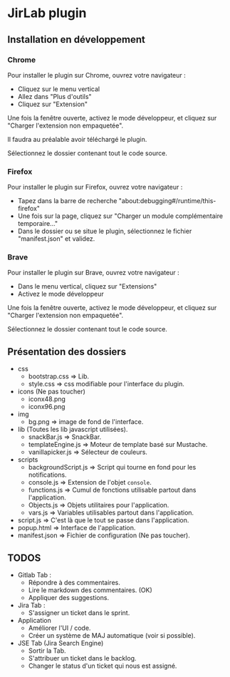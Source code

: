 # JirLab plugin

## Installation en développement

### Chrome

Pour installer le plugin sur Chrome, ouvrez votre navigateur :

- Cliquez sur le menu vertical
- Allez dans "Plus d'outils"
- Cliquez sur "Extension"

Une fois la fenêtre ouverte, activez le mode développeur, et cliquez sur "Charger l'extension non empaquetée".

Il faudra au préalable avoir téléchargé le plugin.

Sélectionnez le dossier contenant tout le code source.

### Firefox

Pour installer le plugin sur Firefox, ouvrez votre navigateur :

- Tapez dans la barre de recherche "about:debugging#/runtime/this-firefox"
- Une fois sur la page, cliquez sur "Charger un module complémentaire temporaire..."
- Dans le dossier ou se situe le plugin, sélectionnez le fichier "manifest.json" et validez.

### Brave

Pour installer le plugin sur Brave, ouvrez votre navigateur :

- Dans le menu vertical, cliquez sur "Extensions"
- Activez le mode développeur

Une fois la fenêtre ouverte, activez le mode développeur, et cliquez sur "Charger l'extension non empaquetée".

Sélectionnez le dossier contenant tout le code source.


## Présentation des dossiers

- css
    - bootstrap.css => Lib.
    - style.css => css modifiable pour l'interface du plugin.
- icons (Ne pas toucher)
    - iconx48.png
    - iconx96.png
- img
    - bg.png => image de fond de l'interface.
- lib (Toutes les lib javascript utilisées).
    - snackBar.js => SnackBar.
    - templateEngine.js => Moteur de template basé sur Mustache.
    - vanillapicker.js => Sélecteur de couleurs.
- scripts
    - backgroundScript.js => Script qui tourne en fond pour les notifications.
    - console.js => Extension de l'objet `console`.
    - functions.js => Cumul de fonctions utilisable partout dans l'application.
    - Objects.js => Objets utilitaires pour l'application.
    - vars.js => Variables utilisables partout dans l'application.
- script.js => C'est là que le tout se passe dans l'application.
- popup.html => Interface de l'application.
- manifest.json => Fichier de configuration (Ne pas toucher).

## TODOS

- Gitlab Tab : 
    - Répondre à des commentaires.
    - Lire le markdown des commentaires. (OK)
    - Appliquer des suggestions.
- Jira Tab :
    - S'assigner un ticket dans le sprint.
- Application
    - Améliorer l'UI / code.
    - Créer un système de MAJ automatique (voir si possible).
- JSE Tab (Jira Search Engine)
    - Sortir la Tab.
    - S'attribuer un ticket dans le backlog.
    - Changer le status d'un ticket qui nous est assigné.